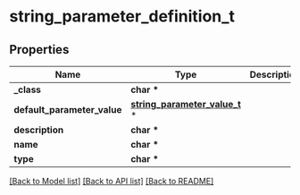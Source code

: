# string_parameter_definition_t

## Properties
Name | Type | Description | Notes
------------ | ------------- | ------------- | -------------
**_class** | **char \*** |  | [optional] 
**default_parameter_value** | [**string_parameter_value_t**](string_parameter_value.md) \* |  | [optional] 
**description** | **char \*** |  | [optional] 
**name** | **char \*** |  | [optional] 
**type** | **char \*** |  | [optional] 

[[Back to Model list]](../README.md#documentation-for-models) [[Back to API list]](../README.md#documentation-for-api-endpoints) [[Back to README]](../README.md)


